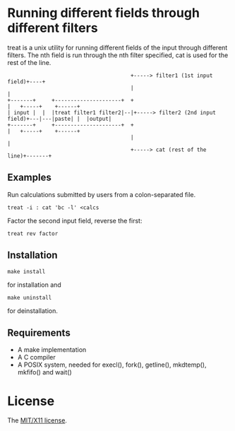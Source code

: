 Running different fields through different filters
==================================================

treat is a unix utility for running different fields of the input
through different filters. The nth field is run through the nth filter
specified, cat is used for the rest of the line.

	                                       +-----> filter1 (1st input field)+----+
	                                       |                                     |
	+-------+     +---------------------+  +                                     |   +-----+    +------+
	| input |  |  |treat filter1 filter2|--|+-----> filter2 (2nd input field)+---|---|paste| |  |output|
	+-------+     +---------------------+  +                                     |   +-----+    +------+
	                                       |                                     |
	                                       +-----> cat (rest of the line)+-------+

Examples
---------

Run calculations submitted by users from a colon-separated file.

	treat -i : cat 'bc -l' <calcs

Factor the second input field, reverse the first:

	treat rev factor

Installation
-------------

	make install

for installation and

	make uninstall

for deinstallation.

Requirements
------------

* A make implementation
* A C compiler
* A POSIX system, needed for execl(), fork(), getline(), mkdtemp(), mkfifo() and wait()

License
=======

The [MIT/X11 license](./LICENSE).
